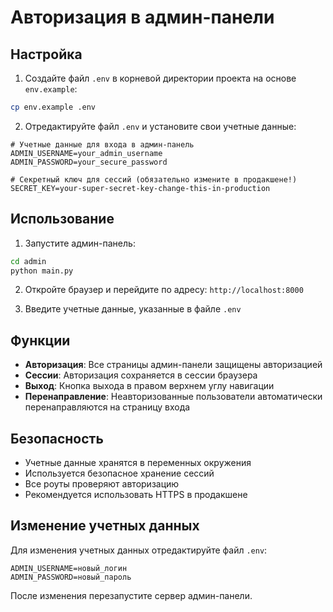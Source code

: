 # Авторизация в админ-панели

## Настройка

1. Создайте файл `.env` в корневой директории проекта на основе `env.example`:

```bash
cp env.example .env
```

2. Отредактируйте файл `.env` и установите свои учетные данные:

```env
# Учетные данные для входа в админ-панель
ADMIN_USERNAME=your_admin_username
ADMIN_PASSWORD=your_secure_password

# Секретный ключ для сессий (обязательно измените в продакшене!)
SECRET_KEY=your-super-secret-key-change-this-in-production
```

## Использование

1. Запустите админ-панель:
```bash
cd admin
python main.py
```

2. Откройте браузер и перейдите по адресу: `http://localhost:8000`

3. Введите учетные данные, указанные в файле `.env`

## Функции

- **Авторизация**: Все страницы админ-панели защищены авторизацией
- **Сессии**: Авторизация сохраняется в сессии браузера
- **Выход**: Кнопка выхода в правом верхнем углу навигации
- **Перенаправление**: Неавторизованные пользователи автоматически перенаправляются на страницу входа

## Безопасность

- Учетные данные хранятся в переменных окружения
- Используется безопасное хранение сессий
- Все роуты проверяют авторизацию
- Рекомендуется использовать HTTPS в продакшене

## Изменение учетных данных

Для изменения учетных данных отредактируйте файл `.env`:

```env
ADMIN_USERNAME=новый_логин
ADMIN_PASSWORD=новый_пароль
```

После изменения перезапустите сервер админ-панели.
